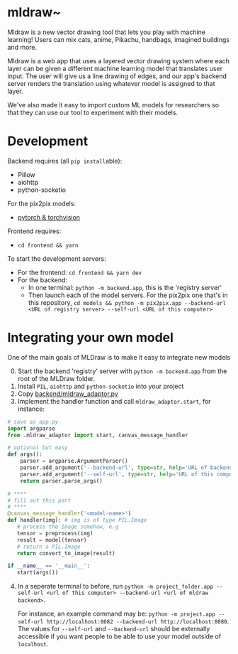 # mldraw~

Mldraw is a new vector drawing tool that lets you play with machine learning! Users can mix cats, anime, Pikachu, handbags, imagined buildings and more. 

Mldraw is a web app that uses a layered vector drawing system where each layer can be given a different machine learning model that translates user input. The user will give us a line drawing of edges, and our app's backend server renders the translation using whatever model is assigned to that layer. 

We've also made it easy to import custom ML models for researchers so that they can use our tool to experiment with their models.

# Development
Backend requires (all `pip install`able):
* Pillow
* aiohttp
* python-socketio

For the pix2pix models:
* [pytorch & torchvision](https://pytorch.org/get-started/locally/)

Frontend requires:
* `cd frontend && yarn`

To start the development servers:
* For the frontend: `cd frontend && yarn dev`
* For the backend: 
   * In one terminal: `python -m backend.app`, this is the 'registry server'
   * Then launch each of the model servers. For the pix2pix one that's in this repository, `cd models && python -m pix2pix.app --backend-url <URL of registry server> --self-url <URL of this computer>`

# Integrating your own model

One of the main goals of MLDraw is to make it easy to integrate new models

0. Start the backend 'registry' server with `python -m backend.app` from the root of the MLDraw folder. 
1. Install `PIL`, `aiohttp`  and `python-socketio` into your project
2. Copy [backend/mldraw_adaptor.py](backend/mldraw_adaptor.py)
3. Implement the handler function and call `mldraw_adaptor.start`, for instance:
```python
# save as app.py
import argparse
from .mldraw_adaptor import start, canvas_message_handler

# optional but easy
def args():
    parser = argparse.ArgumentParser()
    parser.add_argument('--backend-url', type=str, help='URL of backend server')
    parser.add_argument('--self-url', type=str, help='URL of this computer')
    return parser.parse_args()

# ****
# fill out this part
# ****
@canvas_message_handler('<model-name>')
def handler(img): # img is of type PIL.Image
   # process the image somehow, e.g
   tensor = preprocess(img)
   result = model(tensor)
   # return a PIL.Image
   return convert_to_image(result)

if __name__ == '__main__':
   start(args())
```
4. In a seperate terminal to before, run `python -m project_folder.app --self-url <url of this computer> --backend-url <url of mldraw backend>`. 

   For instance, an example command may be: `python -m project.app --self-url http://localhost:8082 --backend-url http://localhost:8080`.
The values for `--self-url` and `--backend-url` should be externally accessible if you want people to be able to use your model outside of `localhost`.
